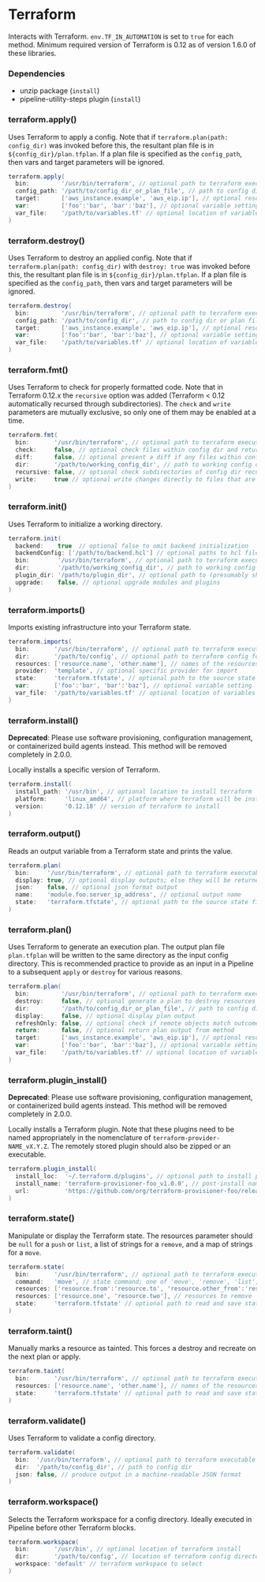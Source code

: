 # Terraform

Interacts with Terraform. `env.TF_IN_AUTOMATION` is set to `true` for each method. Minimum required version of Terraform is 0.12 as of version 1.6.0 of these libraries.

### Dependencies

- unzip package (`install`)
- pipeline-utility-steps plugin (`install`)

### terraform.apply()
Uses Terraform to apply a config. Note that if `terraform.plan(path: config_dir)` was invoked before this, the resultant plan file is in `${config_dir}/plan.tfplan`. If a plan file is specified as the `config_path`, then vars and target parameters will be ignored.

```groovy
terraform.apply(
  bin:         '/usr/bin/terraform', // optional path to terraform executable
  config_path: '/path/to/config_dir_or_plan_file', // path to config dir or plan file
  target:      ['aws_instance.example', 'aws_eip.ip'], // optional resource targets
  var:         ['foo':'bar', 'bar':'baz'], // optional variable setting
  var_file:    '/path/to/variables.tf' // optional location of variables file
)
```

### terraform.destroy()
Uses Terraform to destroy an applied config. Note that if `terraform.plan(path: config_dir)` with `destroy: true` was invoked before this, the resultant plan file is in `${config_dir}/plan.tfplan`. If a plan file is specified as the `config_path`, then vars and target parameters will be ignored.

```groovy
terraform.destroy(
  bin:         '/usr/bin/terraform', // optional path to terraform executable
  config_path: '/path/to/config_dir', // path to config dir or plan file
  target:      ['aws_instance.example', 'aws_eip.ip'], // optional resource targets
  var:         ['foo':'bar', 'bar':'baz'], // optional variable setting
  var_file:    '/path/to/variables.tf' // optional location of variables file
)
```

### terraform.fmt()
Uses Terraform to check for properly formatted code. Note that in Terraform 0.12.x the `recursive` option was added (Terraform < 0.12 automatically recursed through subdirectories). The `check` and `write` parameters are mutually exclusive, so only one of them may be enabled at a time.

```groovy
terraform.fmt(
  bin:       '/usr/bin/terraform', // optional path to terraform executable
  check:     false, // optional check files within config dir and return an error if any files are not formatted correctly (cannot be used with `write`)
  diff:      false, // optional present a diff if any files within config dir are not formatted correctly
  dir:       '/path/to/working_config_dir', // path to working config dir
  recursive: false, // optional check subdirectories of config dir recursively
  write:     true // optional write changes directly to files that are not formatted directly (cannot be used with `check`)
)
```

### terraform.init()
Uses Terraform to initialize a working directory.

```groovy
terraform.init(
  backend:    true  // optional false to omit backend initialization
  backendConfig: ['/path/to/backend.hcl'] // optional paths to hcl files with backend configs
  bin:        '/usr/bin/terraform', // optional path to terraform executable
  dir:        '/path/to/working_config_dir', // path to working config dir
  plugin_dir: '/path/to/plugin_dir', // optional path to (presumably shared) plugin/provider installation directory
  upgrade:    false, // optional upgrade modules and plugins
)
```

### terraform.imports()
Imports existing infrastructure into your Terraform state.

```groovy
terraform.imports(
  bin:       '/usr/bin/terraform', // optional path to terraform executable
  dir:       '/path/to/config', // optional path to terraform config for provider
  resources: ['resource.name', 'other.name'], // names of the resources to import
  provider:  'template', // optional specific provider for import
  state:     'terraform.tfstate', // optional path to the source state file
  var:       ['foo':'bar', 'bar':'baz'], // optional variable setting
  var_file:  '/path/to/variables.tf' // optional location of variables file
)
```

### terraform.install()
**Deprecated**:
Please use software provisioning, configuration management, or containerized build agents instead. This method will be removed completely in 2.0.0.

Locally installs a specific version of Terraform.

```groovy
terraform.install(
  install_path: '/usr/bin', // optional location to install terraform
  platform:     'linux_amd64', // platform where terraform will be installed
  version:      '0.12.18' // version of terraform to install
)
```

### terraform.output()
Reads an output variable from a Terraform state and prints the value.

```groovy
terraform.plan(
  bin:     '/usr/bin/terraform', // optional path to terraform executable
  display: true, // optional display outputs; else they will be returned as String from method
  json:    false, // optional json format output
  name:    'module.foo.server_ip_address', // optional output name
  state:   'terraform.tfstate', // optional path to the source state file
)
```

### terraform.plan()
Uses Terraform to generate an execution plan. The output plan file `plan.tfplan` will be written to the same directory as the input config directory. This is recommended practice to provide as an input in a Pipeline to a subsequent `apply` or `destroy` for various reasons.

```groovy
terraform.plan(
  bin:         '/usr/bin/terraform', // optional path to terraform executable
  destroy:     false, // optional generate a plan to destroy resources
  dir:         '/path/to/config_dir_or_plan_file', // path to config dir
  display:     false, // optional display plan output
  refreshOnly: false, // optional check if remote objects match outcome of most recent apply (>= 0.15)
  return:      false, // optional return plan output from method
  target:      ['aws_instance.example', 'aws_eip.ip'], // optional resource targets
  var:         ['foo':'bar', 'bar':'baz'], // optional variable setting
  var_file:    '/path/to/variables.tf' // optional location of variables file
)
```

### terraform.plugin_install()
**Deprecated**:
Please use software provisioning, configuration management, or containerized build agents instead. This method will be removed completely in 2.0.0.

Locally installs a Terraform plugin. Note that these plugins need to be named appropriately in the nomenclature of `terraform-provider-NAME_vX.Y.Z`. The remotely stored plugin should also be zipped or an executable.

```groovy
terraform.plugin_install(
  install_loc:  '~/.terraform.d/plugins', // optional path to install plugin into
  install_name: 'terraform-provisioner-foo_v1.0.0', // post-install name of plugin
  url:          'https://github.com/org/terraform-provisioner-foo/releases/download/v1.0.0/terraform-provisioner-foo-v1.0.0-linux-amd64' // url to retrieve plugin from
)
```

### terraform.state()
Manipulate or display the Terraform state. The resources parameter should be `null` for a `push` or `list`, a list of strings for a `remove`, and a map of strings for a `move`.

```groovy
terraform.state(
  bin:       '/usr/bin/terraform', // optional path to terraform executable
  command:   'move', // state command; one of 'move', 'remove', 'list', or 'push'
  resources: ['resource.from':'resource.to', 'resource.other_from':'resource.other_to'], // resources to move
  resources: ['resource.one', 'resource.two'], // resources to remove
  state:     'terraform.tfstate' // optional path to read and save state
)
```

### terraform.taint()
Manually marks a resource as tainted. This forces a destroy and recreate on the next plan or apply.

```groovy
terraform.taint(
  bin:       '/usr/bin/terraform', // optional path to terraform executable
  resources: ['resource.name', 'other.name'], // names of the resources to taint
  state:     'terraform.tfstate' // optional path to read and save state
)
```

### terraform.validate()
Uses Terraform to validate a config directory.

```groovy
terraform.validate(
  bin:  '/usr/bin/terraform', // optional path to terraform executable
  dir:  '/path/to/config_dir', // path to config dir
  json: false, // produce output in a machine-readable JSON format
)
```

### terraform.workspace()
Selects the Terraform workspace for a config directory. Ideally executed in Pipeline before other Terraform blocks.

```groovy
terraform.workspace(
  bin:       '/usr/bin', // optional location of terraform install
  dir:       '/path/to/config', // location of terraform config directory
  workspace: 'default' // terraform workspace to select
)
```
